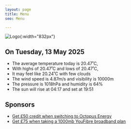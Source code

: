 ```yaml
---
layout: page
title: Menu
seo: Menu

---
```


![Logo](/images/logo.jpg){:width="832px"}

<!-- weather_marker starts -->
## On Tuesday, 13 May 2025

- The average temperature today is 20.47˚C,
- With highs of 20.47˚C and lows of 20.47˚C,
- It may feel like 20.24˚C with few clouds
- The wind speed is 4.87m/s and visibility is 10000m
- The pressure is 1018hPa and humidity is 64%
- The sun will rise at 04:17 and set at 19:51

<!-- weather_marker ends -->

## Sponsors

- [Get £50 credit when switching to Octopus Energy](https://bit.ly/3oD1nnS)
- [Get £75 when taking a 1000mb YouFibre broadband plan](https://aklam.io/91zWhU?)
